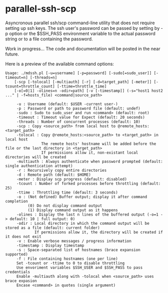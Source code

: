 # parallel-ssh-scp
Asyncronous parallel ssh/scp command-line utility that does not require setting up ssh keys.
The ssh user's password can be passed by setting by -p option or the $SSH_PASS environment variable to the actual password string or to a file containing the password.

Work in progress... The code and documentation will be posted in the near future.

Here is a preview of the available command options:
```
Usage: ./mdssh.pl [-u=username] [-p=password] [-sudo[=sudo_user]] [-timeout=n] [-threads=n]
	[-scp [-tolocal] [-multiauth] [-r] [-d=target_path] [-meter]] [-tcount=throttle_count] [-ttime=throttle_time]
	[-o[=0|1] -olines=n -odir=path] [-v [-timestamp]] (-s="host1 host2 ..." | -f=hosts_file) <command|source_path>

	 -u : Username (default: $USER -current user-)
	 -p : Password or path to password file (default: undef)
	 -sudo : Sudo to sudo_user and run <command> (default: root)
	 -timeout : Timeout value for Expect (default: 20 seconds)
	 -threads : Number of concurrent processes (default: 10)
	 -scp : Copy <source_path> from local host to @remote_hosts:<target_path>
	 -tolocal : Copy @remote_hosts:<source_path> to <target_path> in local host
	            The remote hosts' hostname will be added before the file or the last directory in <target_path>
	            If permissions allow it, non-existant local directories will be created
	 -multiauth : Always authenticate when password prompted (default: single authentication attempt)
	 -r : Recursively copy entire directories
	 -d : Remote path (default: $HOME)
	 -meter : Display scp progress (default: disabled)
	 -tcount : Number of forked processes before throttling (default: 25)
	 -ttime : Throttling time (default: 3 seconds)
	 -o : (Not defined) Buffer output; display it after command completion
	      (0) Do not display command output
	      (1) Display command output as it happens
	 -olines : Display the last n lines of the buffered output (-o=1 -> default: 10 | full output: 0)
	 -odir : Local directory in which the command output will be stored as a file (default: current folder)
	         If permissions allow it, the directory will be created if it does not exit
	 -v : Enable verbose messages / progress information
	 -timestamp : Display timestamp
	 -s : Space-separated list of hostnames (brace expansion supported)
	 -f : File containing hostnames (one per line)
	 Set -tcount or -ttime to 0 to disable throttling
	 Use envoriment variables $SSH_USER and $SSH_PASS to pass credentials
	 Enable -multiauth along with -tolocal when <source_path> uses brace expasion
	 Encase <command> in quotes (single argument)
```
